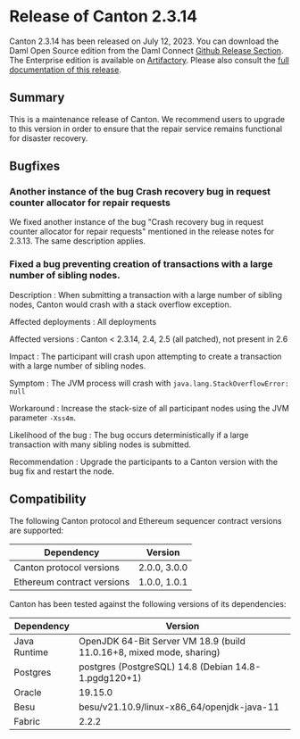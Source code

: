 # Release of Canton 2.3.14

Canton 2.3.14 has been released on July 12, 2023. You can download the Daml Open Source edition from the Daml Connect [Github Release Section](https://github.com/digital-asset/daml/releases/tag/v2.3.14). The Enterprise edition is available on [Artifactory](https://digitalasset.jfrog.io/artifactory/canton-enterprise/canton-enterprise-2.3.14.zip).
Please also consult the [full documentation of this release](https://docs.daml.com/2.3.14/canton/about.html).

## Summary

This is a maintenance release of Canton. We recommend users to upgrade to this version in order
to ensure that the repair service remains functional for disaster recovery.

## Bugfixes

### Another instance of the bug Crash recovery bug in request counter allocator for repair requests
We fixed another instance of the bug "Crash recovery bug in request counter allocator for repair requests"
mentioned in the release notes for 2.3.13. The same description applies.

### Fixed a bug preventing creation of transactions with a large number of sibling nodes.

Description
: When submitting a transaction with a large number of sibling nodes, Canton would crash with a stack overflow exception.

Affected deployments
: All deployments

Affected versions
: Canton < 2.3.14, 2.4, 2.5 (all patched), not present in 2.6

Impact
: The participant will crash upon attempting to create a transaction with a large number of sibling nodes.

Symptom
: The JVM process will crash with `java.lang.StackOverflowError: null`

Workaround
: Increase the stack-size of all participant nodes using the JVM parameter `-Xss4m`.

Likelihood of the bug
: The bug occurs deterministically if a large transaction with many sibling nodes is submitted.

Recommendation
: Upgrade the participants to a Canton version with the bug fix and restart the node.

## Compatibility

The following Canton protocol and Ethereum sequencer contract versions are supported:

| Dependency                 | Version                    |
|----------------------------|----------------------------|
| Canton protocol versions   | 2.0.0, 3.0.0          |
| Ethereum contract versions | 1.0.0, 1.0.1 |

Canton has been tested against the following versions of its dependencies:

| Dependency                 | Version                    |
|----------------------------|----------------------------|
| Java Runtime               | OpenJDK 64-Bit Server VM 18.9 (build 11.0.16+8, mixed mode, sharing)               |
| Postgres                   | postgres (PostgreSQL) 14.8 (Debian 14.8-1.pgdg120+1)           |
| Oracle                     | 19.15.0             |
| Besu                       | besu/v21.10.9/linux-x86_64/openjdk-java-11               |
| Fabric                     | 2.2.2             |

